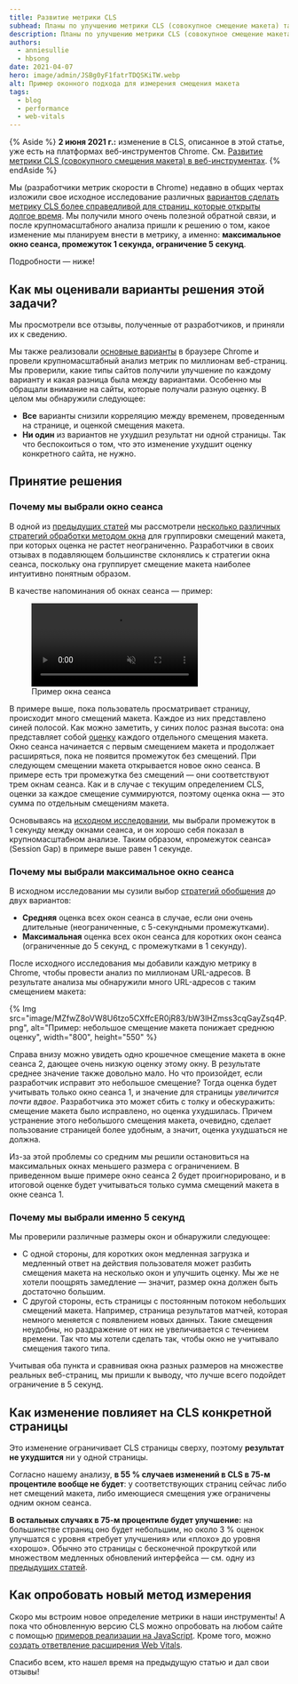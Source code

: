 ```yaml
---
title: Развитие метрики CLS
subhead: Планы по улучшению метрики CLS (совокупное смещение макета) таким образом, чтобы она была более справедливой для «долгоживущих» страниц
description: Планы по улучшению метрики CLS (совокупное смещение макета) таким образом, чтобы она была более справедливой для «долгоживущих» страниц
authors:
  - anniesullie
  - hbsong
date: 2021-04-07
hero: image/admin/JSBg0yF1fatrTDQSKiTW.webp
alt: Пример оконного подхода для измерения смещения макета
tags:
  - blog
  - performance
  - web-vitals
---
```


{% Aside %} **2 июня 2021 г.:** изменение в CLS, описанное в этой статье, уже есть на платформах веб-инструментов Chrome. См. [Развитие метрики CLS (совокупного смещения макета) в веб-инструментах](/cls-web-tooling/). {% endAside %}

Мы (разработчики метрик скорости в Chrome) недавно в общих чертах изложили свое исходное исследование различных [вариантов сделать метрику CLS более справедливой для страниц, которые открыты долгое время](/better-layout-shift-metric/). Мы получили много очень полезной обратной связи, и после крупномасштабного анализа пришли к решению о том, какое изменение мы планируем внести в метрику, а именно: **максимальное окно сеанса, промежуток 1 секунда, ограничение 5 секунд**.

Подробности — ниже!

## Как мы оценивали варианты решения этой задачи?

Мы просмотрели все отзывы, полученные от разработчиков, и приняли их к сведению.

Мы также реализовали [основные варианты](/better-layout-shift-metric/#best-strategies) в браузере Chrome и провели крупномасштабный анализ метрик по миллионам веб-страниц. Мы проверили, какие типы сайтов получили улучшение по каждому варианту и какая разница была между вариантами. Особенно мы обращали внимание на сайты, которые получали разную оценку. В целом мы обнаружили следующее:

- **Все** варианты снизили корреляцию между временем, проведенным на странице, и оценкой смещения макета.
- **Ни один** из вариантов не ухудшил результат ни одной страницы. Так что беспокоиться о том, что это изменение ухудшит оценку конкретного сайта, не нужно.

## Принятие решения

### Почему мы выбрали окно сеанса

В одной из [предыдущих статей](/better-layout-shift-metric/) мы рассмотрели [несколько различных стратегий обработки методом окна](/better-layout-shift-metric/#windowing-strategies) для группировки смещений макета, при которых оценка не растет неограниченно. Разработчики в своих отзывах в подавляющем большинстве склонялись к стратегии окна сеанса, поскольку она группирует смещение макета наиболее интуитивно понятным образом.

В качестве напоминания об окнах сеанса — пример:

<figure>
  <video controls autoplay loop muted>
    <source src="https://storage.googleapis.com/web-dev-assets/better-layout-shift-metric/session-window.webm" type="video/webm">
    <source src="https://storage.googleapis.com/web-dev-assets/better-layout-shift-metric/session-window.mp4" type="video/mp4">
  </source></source></video>
  <figcaption>     Пример окна сеанса</figcaption></figure>

В примере выше, пока пользователь просматривает страницу, происходит много смещений макета. Каждое из них представлено синей полосой. Как можно заметить, у синих полос разная высота: она представляет собой [оценку](/cls/#layout-shift-score) каждого отдельного смещения макета. Окно сеанса начинается с первым смещением макета и продолжает расширяться, пока не появится промежуток без смещений. При следующем смещении макета открывается новое окно сеанса. В примере есть три промежутка без смещений — они соответствуют трем окнам сеанса. Как и в случае с текущим определением CLS, оценки за каждое смещение суммируются, поэтому оценка окна — это сумма по отдельным смещениям макета.

Основываясь на [исходном исследовании](/better-layout-shift-metric/#best-strategies), мы выбрали промежуток в 1 секунду между окнами сеанса, и он хорошо себя показал в крупномасштабном анализе. Таким образом, «промежуток сеанса» (Session Gap) в примере выше равен 1 секунде.

### Почему мы выбрали максимальное окно сеанса

В исходном исследовании мы сузили выбор [стратегий обобщения](/better-layout-shift-metric/#summarization) до двух вариантов:

- **Средняя** оценка всех окон сеанса в случае, если они очень длительные (неограниченные, с 5-секундными промежутками).
- **Максимальная** оценка всех окон сеанса для коротких окон сеанса (ограниченные до 5 секунд, с промежутками в 1 секунду).

После исходного исследования мы добавили каждую метрику в Chrome, чтобы провести анализ по миллионам URL-адресов. В результате анализа мы обнаружили много URL-адресов с таким смещением макета:

{% Img src="image/MZfwZ8oVW8U6tzo5CXffcER0jR83/bW3lHZmss3cqGayZsq4P.png", alt="Пример: небольшое смещение макета понижает среднюю оценку", width="800", height="550" %}

Справа внизу можно увидеть одно крошечное смещение макета в окне сеанса 2, дающее очень низкую оценку этому окну. В результате среднее значение также довольно мало. Но что произойдет, если разработчик исправит это небольшое смещение? Тогда оценка будет учитывать только окно сеанса 1, и значение для страницы *увеличится почти вдвое*. Разработчика это может сбить с толку и обескуражить: смещение макета было исправлено, но оценка ухудшилась. Причем устранение этого небольшого смещения макета, очевидно, сделает пользование страницей более удобным, а значит, оценка ухудшаться не должна.

Из-за этой проблемы со средним мы решили остановиться на максимальных окнах меньшего размера с ограничением. В приведенном выше примере окно сеанса 2 будет проигнорировано, и в итоговой оценке будет учитываться только сумма смещений макета в окне сеанса 1.

### Почему мы выбрали именно 5 секунд

Мы проверили различные размеры окон и обнаружили следующее:

- С одной стороны, для коротких окон медленная загрузка и медленный ответ на действия пользователя может разбить смещения макета на несколько окон и улучшить оценку. Мы же не хотели поощрять замедление — значит, размер окна должен быть достаточно большим.
- С другой стороны, есть страницы с постоянным потоком небольших смещений макета. Например, страница результатов матчей, которая немного меняется с появлением новых данных. Такие смещения неудобны, но раздражение от них не увеличивается с течением времени. Так что мы хотели сделать так, чтобы окно не учитывало смещения такого типа.

Учитывая оба пункта и сравнивая окна разных размеров на множестве реальных веб-страниц, мы пришли к выводу, что лучше всего подойдет ограничение в 5 секунд.

## Как изменение повлияет на CLS конкретной страницы

Это изменение ограничивает CLS страницы сверху, поэтому **результат не ухудшится** ни у одной страницы.

Согласно нашему анализу, **в 55 % случаев изменений в CLS в 75-м процентиле вообще не будет**: у соответствующих страниц сейчас либо нет смещений макета, либо имеющиеся смещения уже ограничены одним окном сеанса.

**В остальных случаях в 75-м процентиле будет улучшение:** на большинстве страниц оно будет небольшим, но около 3 % оценок улучшатся с уровня «требует улучшения» или «плохо» до уровня «хорошо». Обычно это страницы с бесконечной прокруткой или множеством медленных обновлений интерфейса — см. одну из [предыдущих статей](/better-layout-shift-metric/).

## Как опробовать новый метод измерения

Скоро мы встроим новое определение метрики в наши инструменты! А пока что обновленную версию CLS можно опробовать на любом сайте с помощью [примеров реализации на JavaScript](https://github.com/mmocny/web-vitals/wiki/Snippets-for-LSN-using-PerformanceObserver). Кроме того, можно [создать ответвление расширения Web Vitals](https://github.com/mmocny/web-vitals-extension/tree/experimental-ls).

Спасибо всем, кто нашел время на предыдущую статью и дал свои отзывы!
